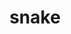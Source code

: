 ---
cc-type: reptile
title: "snake"
hashtag: snake
tags:
  - Reptile
  - Animal
type-of:
  - Reptile
---